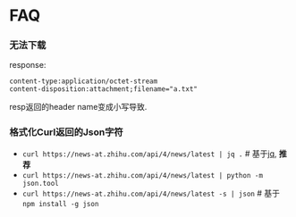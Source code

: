 # FAQ
### 无法下载
response:
```
content-type:application/octet-stream
content-disposition:attachment;filename="a.txt"
```

resp返回的header name变成小写导致.

### 格式化Curl返回的Json字符
- `curl https://news-at.zhihu.com/api/4/news/latest | jq .` # 基于[jq](https://github.com/stedolan/jq/releases/download/jq-1.6/jq-linux64), **推荐**
- `curl https://news-at.zhihu.com/api/4/news/latest | python -m json.tool`
- `curl https://news-at.zhihu.com/api/4/news/latest -s | json` # 基于`npm install -g json`